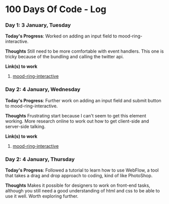 # 100 Days Of Code - Log

### Day 1: 3 January, Tuesday

**Today's Progress**: Worked on adding an input field to mood-ring-interactive.

**Thoughts** Still need to be more comfortable with event handlers. This one is tricky because of the bundling and calling the twitter api.

**Link(s) to work**
1. [mood-ring-interactive](https://github.com/martybutts/mood-ring-interactive)


### Day 2: 4 January, Wednesday

**Today's Progress**: Further work on adding an input field and submit button to mood-ring-interactive.

**Thoughts** Frustrating start because I can't seem to get this element working. More research online to work out how to get client-side and server-side talking.

**Link(s) to work**
1. [mood-ring-interactive](https://github.com/martybutts/mood-ring-interactive)


### Day 2: 4 January, Thursday

**Today's Progress**: Followed a tutorial to learn how to use WebFlow, a tool that takes a drag and drop approach to coding, kind of like PhotoShop.

**Thoughts** Makes it possible for designers to work on front-end tasks, although you still need a good understanding of html and css to be able to use it well. Worth exploring further.
